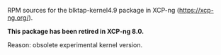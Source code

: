 RPM sources for the blktap-kernel4.9 package in XCP-ng (https://xcp-ng.org/).

**This package has been retired in XCP-ng 8.0.**

Reason: obsolete experimental kernel version.
